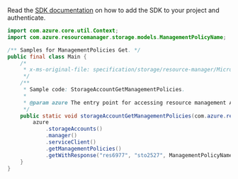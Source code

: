 Read the [SDK documentation](https://github.com/Azure/azure-sdk-for-java/blob/azure-resourcemanager_2.14.0/sdk/resourcemanager/azure-resourcemanager/README.md) on how to add the SDK to your project and authenticate.

```java
import com.azure.core.util.Context;
import com.azure.resourcemanager.storage.models.ManagementPolicyName;

/** Samples for ManagementPolicies Get. */
public final class Main {
    /*
     * x-ms-original-file: specification/storage/resource-manager/Microsoft.Storage/stable/2021-09-01/examples/StorageAccountGetManagementPolicy.json
     */
    /**
     * Sample code: StorageAccountGetManagementPolicies.
     *
     * @param azure The entry point for accessing resource management APIs in Azure.
     */
    public static void storageAccountGetManagementPolicies(com.azure.resourcemanager.AzureResourceManager azure) {
        azure
            .storageAccounts()
            .manager()
            .serviceClient()
            .getManagementPolicies()
            .getWithResponse("res6977", "sto2527", ManagementPolicyName.DEFAULT, Context.NONE);
    }
}
```
